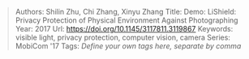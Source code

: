 > Authors: Shilin Zhu, Chi Zhang, Xinyu Zhang
> Title: Demo: LiShield: Privacy Protection of Physical Environment Against Photographing
> Year: 2017
> Url: https://doi.org/10.1145/3117811.3119867
> Keywords: visible light, privacy protection, computer vision, camera
> Series: MobiCom '17
> Tags: *Define your own tags here, separate by comma*